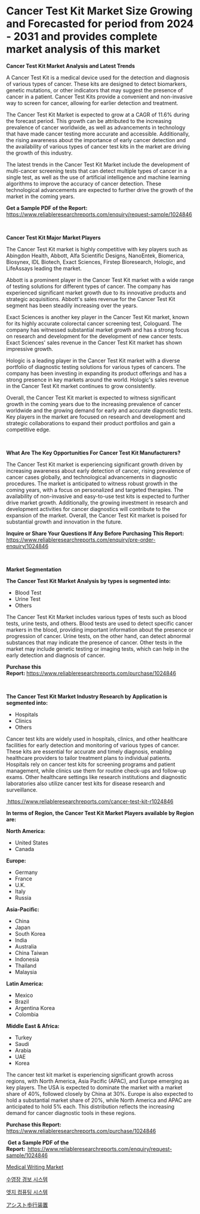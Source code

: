 <p><h1>Cancer Test Kit Market Size Growing and Forecasted for period from 2024 - 2031 and provides complete market analysis of this market</h1></p><p><strong>Cancer Test Kit Market Analysis and Latest Trends</strong></p>
<p><p>A Cancer Test Kit is a medical device used for the detection and diagnosis of various types of cancer. These kits are designed to detect biomarkers, genetic mutations, or other indicators that may suggest the presence of cancer in a patient. Cancer Test Kits provide a convenient and non-invasive way to screen for cancer, allowing for earlier detection and treatment.</p><p>The Cancer Test Kit Market is expected to grow at a CAGR of 11.6% during the forecast period. This growth can be attributed to the increasing prevalence of cancer worldwide, as well as advancements in technology that have made cancer testing more accurate and accessible. Additionally, the rising awareness about the importance of early cancer detection and the availability of various types of cancer test kits in the market are driving the growth of this industry.</p><p>The latest trends in the Cancer Test Kit Market include the development of multi-cancer screening tests that can detect multiple types of cancer in a single test, as well as the use of artificial intelligence and machine learning algorithms to improve the accuracy of cancer detection. These technological advancements are expected to further drive the growth of the market in the coming years.</p></p>
<p><strong>Get a Sample PDF of the Report:&nbsp;</strong> <a href="https://www.reliableresearchreports.com/enquiry/request-sample/1024846">https://www.reliableresearchreports.com/enquiry/request-sample/1024846</a></p>
<p>&nbsp;</p>
<p><strong>Cancer Test Kit Major Market Players</strong></p>
<p><p>The Cancer Test Kit market is highly competitive with key players such as Abingdon Health, Abbott, Alfa Scientific Designs, NanoEntek, Biomerica, Biosynex, IDL Biotech, Exact Sciences, Firstep Bioresearch, Hologic, and LifeAssays leading the market. </p><p>Abbott is a prominent player in the Cancer Test Kit market with a wide range of testing solutions for different types of cancer. The company has experienced significant market growth due to its innovative products and strategic acquisitions. Abbott's sales revenue for the Cancer Test Kit segment has been steadily increasing over the years.</p><p>Exact Sciences is another key player in the Cancer Test Kit market, known for its highly accurate colorectal cancer screening test, Cologuard. The company has witnessed substantial market growth and has a strong focus on research and development for the development of new cancer tests. Exact Sciences' sales revenue in the Cancer Test Kit market has shown impressive growth.</p><p>Hologic is a leading player in the Cancer Test Kit market with a diverse portfolio of diagnostic testing solutions for various types of cancers. The company has been investing in expanding its product offerings and has a strong presence in key markets around the world. Hologic's sales revenue in the Cancer Test Kit market continues to grow consistently.</p><p>Overall, the Cancer Test Kit market is expected to witness significant growth in the coming years due to the increasing prevalence of cancer worldwide and the growing demand for early and accurate diagnostic tests. Key players in the market are focused on research and development and strategic collaborations to expand their product portfolios and gain a competitive edge.</p></p>
<p>&nbsp;</p>
<p><strong>What Are The Key Opportunities For Cancer Test Kit Manufacturers?</strong></p>
<p><p>The Cancer Test Kit market is experiencing significant growth driven by increasing awareness about early detection of cancer, rising prevalence of cancer cases globally, and technological advancements in diagnostic procedures. The market is anticipated to witness robust growth in the coming years, with a focus on personalized and targeted therapies. The availability of non-invasive and easy-to-use test kits is expected to further drive market growth. Additionally, the growing investment in research and development activities for cancer diagnostics will contribute to the expansion of the market. Overall, the Cancer Test Kit market is poised for substantial growth and innovation in the future.</p></p>
<p><strong>Inquire or Share Your Questions If Any Before Purchasing This Report:</strong> <a href="https://www.reliableresearchreports.com/enquiry/pre-order-enquiry/1024846">https://www.reliableresearchreports.com/enquiry/pre-order-enquiry/1024846</a></p>
<p>&nbsp;</p>
<p><strong>Market Segmentation</strong></p>
<p><strong>The Cancer Test Kit Market Analysis by types is segmented into:</strong></p>
<p><ul><li>Blood Test</li><li>Urine Test</li><li>Others</li></ul></p>
<p><p>The Cancer Test Kit Market includes various types of tests such as blood tests, urine tests, and others. Blood tests are used to detect specific cancer markers in the blood, providing important information about the presence or progression of cancer. Urine tests, on the other hand, can detect abnormal substances that may indicate the presence of cancer. Other tests in the market may include genetic testing or imaging tests, which can help in the early detection and diagnosis of cancer.</p></p>
<p><strong>Purchase this Report:&nbsp;</strong><a href="https://www.reliableresearchreports.com/purchase/1024846">https://www.reliableresearchreports.com/purchase/1024846</a></p>
<p>&nbsp;</p>
<p><strong>The Cancer Test Kit Market Industry Research by Application is segmented into:</strong></p>
<p><ul><li>Hospitals</li><li>Clinics</li><li>Others</li></ul></p>
<p><p>Cancer test kits are widely used in hospitals, clinics, and other healthcare facilities for early detection and monitoring of various types of cancer. These kits are essential for accurate and timely diagnosis, enabling healthcare providers to tailor treatment plans to individual patients. Hospitals rely on cancer test kits for screening programs and patient management, while clinics use them for routine check-ups and follow-up exams. Other healthcare settings like research institutions and diagnostic laboratories also utilize cancer test kits for disease research and surveillance.</p></p>
<p><a href="https://www.reliableresearchreports.com/cancer-test-kit-r1024846">&nbsp;https://www.reliableresearchreports.com/cancer-test-kit-r1024846</a></p>
<p><strong>In terms of Region, the Cancer Test Kit Market Players available by Region are:</strong></p>
<p>
    <p> <strong> North America: </strong>
        <ul>
            <li>United States</li>
            <li>Canada</li>
        </ul>
        </p> 
    <p> <strong> Europe: </strong>
        <ul>
            <li>Germany</li>
            <li>France</li>
            <li>U.K.</li>
            <li>Italy</li>
            <li>Russia</li>
        </ul>
        </p> 
    <p> <strong> Asia-Pacific: </strong>
        <ul>
            <li>China</li>
            <li>Japan</li>
            <li>South Korea</li>
            <li>India</li>
            <li>Australia</li>
            <li>China Taiwan</li>
            <li>Indonesia</li>
            <li>Thailand</li>
            <li>Malaysia</li>
        </ul>
        </p> 
    <p> <strong> Latin America: </strong>
        <ul>
            <li>Mexico</li>
            <li>Brazil</li>
            <li>Argentina Korea</li>
            <li>Colombia</li>
        </ul>
        </p> 
    <p> <strong> Middle East & Africa: </strong>
        <ul>
            <li>Turkey</li>
            <li>Saudi</li>
            <li>Arabia</li>
            <li>UAE</li>
            <li>Korea</li>
        </ul>
    </p>
    </p>
<p><p>The cancer test kit market is experiencing significant growth across regions, with North America, Asia Pacific (APAC), and Europe emerging as key players. The USA is expected to dominate the market with a market share of 40%, followed closely by China at 30%. Europe is also expected to hold a substantial market share of 20%, while North America and APAC are anticipated to hold 5% each. This distribution reflects the increasing demand for cancer diagnostic tools in these regions.</p></p>
<p><strong>Purchase this Report: </strong><a href="https://www.reliableresearchreports.com/purchase/1024846">https://www.reliableresearchreports.com/purchase/1024846</a></p>
<p>&nbsp;<strong>Get a Sample PDF of the Report:&nbsp;&nbsp;</strong><a href="https://www.reliableresearchreports.com/enquiry/request-sample/1024846">https://www.reliableresearchreports.com/enquiry/request-sample/1024846</a></p>
<p><strong></strong></p>
<p><p><a href="https://github.com/sofayahoo2023/Market-Research-Report-List-4/blob/main/medical-writing-market.md">Medical Writing Market</a></p><p><a href="https://github.com/vss5505pa7z1p/Market-Research-Report-List-2/blob/main/983651748665.md">수영장 경보 시스템</a></p><p><a href="https://medium.com/@allisonkreiger/%EC%97%90%EC%A7%80-%EC%BB%B4%ED%93%A8%ED%8C%85-%EC%8B%9C%EC%8A%A4%ED%85%9C-%EC%8B%9C%EC%9E%A5-%EC%A1%B0%EC%82%AC-%EB%B3%B4%EA%B3%A0%EC%84%9C-%EA%B7%B8-%EC%97%AD%EC%82%AC-%EB%B0%8F-2024%EB%85%84%EB%B6%80%ED%84%B0-2031%EB%85%84%EA%B9%8C%EC%A7%80%EC%9D%98-%EC%98%88%EC%B8%A1-e1f66b5ba1f2">엣지 컴퓨팅 시스템</a></p><p><a href="https://github.com/pepo3k/Market-Research-Report-List-1/blob/main/766320352813.md">アシスト歩行装置</a></p></p>